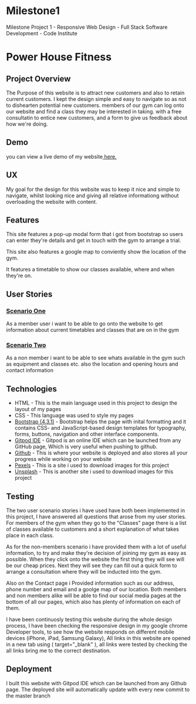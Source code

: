 # Milestone1
Milestone Project 1 - Responsive Web Design - Full Stack Software Development - Code Institute 

<h1>Power House Fitness</h1>

<h2><b>Project Overview</b></h2>

<p>The Purpose of this website is to attract new customers and also to retain current customers. 
I kept the design simple and easy to navigate so as not to dishearten potential new customers. 
members of our gym can log onto our website and find a class they may be interested in taking.
with a free consultatin to entice new customers, and a form to give us feedback about how we're doing.</p>

<h2><b>Demo</h2></b>

<p>you can view a live demo of my website<a href="https://jackhendrick.github.io/Milestone1"> here.</a></p>


<h2><b>UX</b></h2>

<p>My goal for the design for this website was to keep it nice and simple to navigate, whilst looking nice and 
giving all relative informationg without overloading the website with content.</p>

<h2>Features</h2>
<p>This site features a pop-up modal form that i got from bootstrap so users can enter they're details and get in touch with the gym to arrange a trial.</p>
<p>This site also features a google map to conviently show the location of the gym.</p>
<p>It features a timetable to show our classes available, where and when they're on.</p>

<h2><b>User Stories</b></h2>

<h3><u>Scenario One</u></h3>

<p>As a member user i want to be able to go onto the website to get information about current timetables and classes that are on in the gym</p>

<h3><u>Scenario Two</h3></u>

<p>As a non member i want to be able to see whats available in the gym such as equipment and classes etc. also the location and opening hours and contact information</p>

<h2><b>Technologies</b></h2>

<ul>
<li>HTML - This is the main language used in this project to design the layout of my pages</li> 
<li>CSS - This language was used to style my pages</li> 
<li><a href="https://getbootstrap.com/">Bootstrap (4.3.1)</a> - Bootstrap helps the page with  inital formatting and it contains CSS- and JavaScript-based design templates for typography, forms, buttons, navigation and other interface components.</li>
<li><a href="https://www.gitpod.io">Gitpod IDE</a> - Gitpod is an online IDE which can be launched from any GitHub page, Which is very useful when pushing to github.</li>
<li><a href="https://github.com/">Github</a> - This is where your website is deployed and also stores all your progress while working on your website</li>
<li><a href="https://www.pexels.com/">Pexels</a> - This is a site i used to download images for this project</li>
<li><a href="https://unsplash.com/">Unsplash</a> - This is another site i used to download images for this project</li>
</ul>

<h2>Testing</h2>
<p>The two user scenario stories i have used have both been implemented in this project, I have answered all questions
   that arose from my user stories. For members of the gym when they go to the "Classes" page there is a list of classes available to customers
   and a short explanation of what takes place in each class.
  
  As for the non-members scenario i have provided them with a lot of useful information,
  to try and make they're decision of joining my gym as easy as possible. When they click onto the website the first thing they will see will 
  be our cheap prices. Next they will see they can fill out a quick form to arrange a consultation where they will be inducted into the gym.

  Also on the Contact page i Provided information such as our address, phone number and email and a goolge map of our location. 
  Both members and non members alike will be able to find our social media pages at the bottom of all our pages, which also has plenty of information on each of them.

  I have been continuosly testing this website during the whole design process, I have been checking the responsive design in my google
  chrome Developer tools, to see how the website responds on different mobile devices (iPhone, iPad, Samsung Galaxy), All links in
  this website are opened in a new tab using ( target="_blank" ), all links were tested by checking the all links bring me to the correct
  destination.</p>

  <h2>Deployment</h2>
  <p>I built this website with Gitpod IDE which can be launched from any Github page. The deployed site will automatically update with every new commit
     to the master branch</p>

